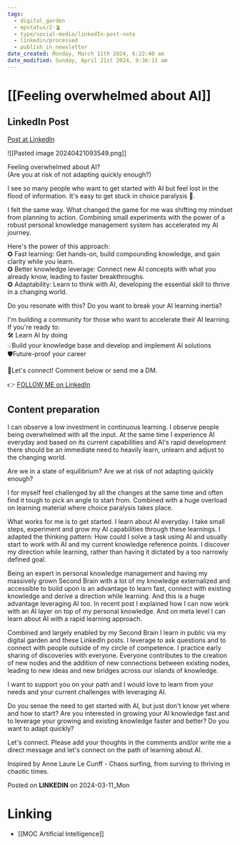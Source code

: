 ```yaml
---
tags:
  - digital_garden
  - epstatus/2-🪴
  - type/social-media/linkedIn-post-note
  - linkedin/processed
  - publish_in_newsletter
date_created: Monday, March 11th 2024, 6:22:40 am
date_modified: Sunday, April 21st 2024, 9:36:11 am
---
```

# [[Feeling overwhelmed about AI]]
## LinkedIn Post
[Post at LinkedIn](https://www.linkedin.com/posts/sebastiankamilli_feeling-overwhelmed-about-ai-are-you-at-activity-7172871427547713536-V-UE?utm_source=share&utm_medium=member_desktop)

![[Pasted image 20240421093549.png]]

Feeling overwhelmed about AI?  
(Are you at risk of not adapting quickly enough?)  
  
I see so many people who want to get started with AI but feel lost in the flood of information. It's easy to get stuck in choice paralysis 🤯.  
  
I felt the same way. What changed the game for me was shifting my mindset from planning to action. Combining small experiments with the power of a robust personal knowledge management system has accelerated my AI journey.  
  
Here's the power of this approach:  
✪ Fast learning: Get hands-on, build compounding knowledge, and gain clarity while you learn.  
✪ Better knowledge leverage: Connect new AI concepts with what you already know, leading to faster breakthroughs.  
✪ Adaptability: Learn to think with AI, developing the essential skill to thrive in a changing world.  

Do you resonate with this? Do you want to break your AI learning inertia?  
  
I'm building a community for those who want to accelerate their AI learning. If you're ready to:  
🛠️ Learn AI by doing  
💡Build your knowledge base and develop and implement AI solutions  
🛡️Future-proof your career  
  
💬Let's connect! Comment below or send me a DM.

👉 [FOLLOW ME on LinkedIn](https://www.linkedin.com/comm/mynetwork/discovery-see-all?usecase=PEOPLE_FOLLOWS&followMember=sebastiankamilli)

## Content preparation
I can observe a low investment in continuous learning. I observe people being overwhelmed with all the input. At the same time I experience AI everyday and based on its current capabilities and AI's rapid development there should be an immediate need to heavily learn, unlearn and adjust to the changing world. 

Are we in a state of equilibrium? Are we at risk of not adapting quickly enough?

I for myself feel challenged by all the changes at the same time and often find it tough to pick an angle to start from. Combined with a huge overload on learning material where choice paralysis takes place. 

What works for me is to get started. I learn about AI everyday. I take small steps, experiment and grow my AI capabilities through these learnings. I adapted the thinking pattern: How could I solve a task using AI and usually start to work with AI and my current knowledge reference points. I discover my direction while learning, rather than having it dictated by a too narrowly defined goal. 

Being an expert in personal knowledge management and having my massively grown Second Brain with a lot of my knowledge externalized and accessible to build upon is an advantage to learn fast, connect with existing knowledge and derive a direction while learning. And this is a huge advantage leveraging AI too. In recent post I explained how I can now work with an AI layer on top of my personal knowledge. And on meta level I can learn about AI with a rapid learning approach.

Combined and largely enabled by my Second Brain I learn in public via my digital garden and these LinkedIn posts. I leverage to ask questions and to connect with people outside of my circle of competence. I practice early sharing of discoveries with everyone. Everyone contributes to the creation of new nodes and the addition of new connections between existing nodes, leading to new ideas and new bridges across our islands of knowledge.

I want to support you on your path and I would love to learn from your needs and your current challenges with leveraging AI.  

Do you sense the need to get started with AI, but just don't know yet where and how to start? Are you interested in growing your AI knowledge fast and to leverage your growing and existing knowledge faster and better?  Do you want to adapt quickly?

Let's connect. Please add your thoughts in the comments and/or write me a direct message and let's connect on the path of learning about AI.

Inspired by Anne Laure Le Cunff - Chaos surfing, from surving to thriving in chaotic times.

Posted on **LINKEDIN** on 2024-03-11_Mon
# Linking
+ [[MOC Artificial Intelligence]]